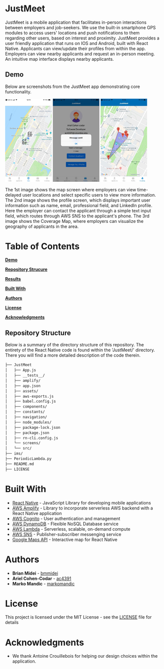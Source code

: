 # JustMeet
JustMeet is a mobile application that facilitates in-person interactions between employers and job-seekers. We use the built-in smartphone GPS modules to access users' locations and push notifications to them regarding other users, based on interest and proximity. JustMeet provides a user friendly application that runs on IOS and Android, built with React Native. Applicants can view/update their profiles from within the app. Employers can view nearby applicants and request an in-person meeting. An intuitive map interface displays nearby applicants.

## Demo
Below are screenshots from the JustMeet app demonstrating core functionality.
<p float="left">
  <img src="ims/mapScreen.jpeg" width="30%"/>
  <img src="ims/profileScreen.jpeg" width="30%" /> 
  <img src="ims/coverageMap.jpeg" width="30%" />
</p>
The 1st image shows the map screen where employers can view time-delayed user locations and select specific users to view more information.
The 2nd image shows the profile screen, which displays important user information such as name, email, professional field, and LinkedIn profile. Here the employer can contact the applicant through a simple text input field, which routes through AWS SNS to the applicant's phone.
The 3rd image shows the Coverage Map, where employers can visualize the geography of applicants in the area.

# Table of Contents
[**Demo**](#Demo)

[**Repository Strucure**](#Repository-Structure)

[**Results**](#Results)

[**Built With**](#Built-With)

[**Authors**](#Authors)

[**License**](#License)

[**Acknowledgments**](#Acknowledgments)

## Repository Structure
Below is a summary of the directory structure of this repository. The entirety of the React Native code is found within the 'JustMeet/' directory. There you will find a more detailed description of the code therein. 

```bash
├── JustMeet
│   ├── App.js
│   ├── __tests__/
│   ├── amplify/
│   ├── app.json
│   ├── assets/
│   ├── aws-exports.js
│   ├── babel.config.js
│   ├── components/
│   ├── constants/
│   ├── navigation/
│   ├── node_modules/
│   ├── package-lock.json
│   ├── package.json
│   ├── rn-cli.config.js
│   └── screens/
│   └── src/
├── ims/
├── PeriodicLambda.py
├── README.md
├── LICENSE
```

# Built With
* [React Native](https://facebook.github.io/react-native/) - JavaScript Library for developing mobile applications
* [AWS Amplify](https://aws-amplify.github.io) - Library to incorporate serverless AWS backend with a React Native application
* [AWS Cognito](https://aws.amazon.com/cognito/) - User authentication and management
* [AWS DynamoDB](https://aws.amazon.com/dynamodb/) - Flexible NoSQL Database service
* [AWS Lambda](https://aws.amazon.com/lambda/) - Serverless, scalable, on-demand compute
* [AWS SNS](https://aws.amazon.com/sns/) - Publisher-subscriber messenging service
* [Google Maps API](https://developers.google.com/maps/documentation/) - Interactive map for React Native

# Authors
* **Brian Midei** - [bmmidei](https://github.com/bmmidei)
* **Ariel Cohen-Codar** - [ac4391](https://github.com/ac4391)
* **Marko Mandic** - [markomandic](https://github.com/markomandic)

# License
This project is licensed under the MIT License - see the [LICENSE](LICENSE) file for details

# Acknowledgments
* We thank Antoine Crouillebois for helping our design choices within the application. 
